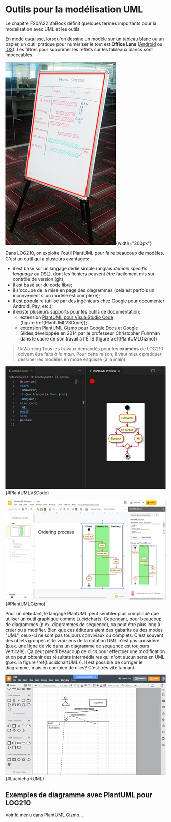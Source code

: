 # Outils pour la modélisation UML

Le chapitre F20/A22&nbsp;\faBook&nbsp;définit quelques termes importants pour la modélisation avec UML et les outils.

En mode esquisse, lorsqu'on dessine un modèle sur un tableau blanc ou un papier, un outil pratique pour numériser le tout est **Office Lens** ([Android](https://play.google.com/store/apps/details?id=com.microsoft.office.officelens&hl=fr_CA) ou [iOS](https://apps.apple.com/ca/app/microsoft-office-lens-pdf-scan/id975925059)).
Les filtres pour supprimer les reflets sur les tableaux blancs sont impeccables.

![Office Lens peut détecter le cadre d'un dessin sur un tableau blanc ou papier et le transformer](images/OfficeLensWhiteBoard.JPG){width="200px"}

Dans LOG210, on exploite l'outil PlantUML pour faire beaucoup de modèles. C'est un outil qui a plusieurs avantages:

- il est basé sur un langage dédié simple (anglais *domain specific language* ou DSL), dont les fichiers peuvent être facilement mis sur contrôle de version (git);
- il est basé sur du code libre;
- il s'occupe de la mise en page des diagrammes (cela est parfois un inconvénient si un modèle est complexe);
- il est populaire (utilisé par des ingénieurs chez Google pour documenter Android, Pay, etc.);
- il existe plusieurs supports pour les outils de documentation:
  - extension [PlantUML pour VisualStudio Code](https://marketplace.visualstudio.com/items?itemName=jebbs.plantuml) (figure&nbsp;\ref{PlantUMLVSCode});
  - extension [PlantUML Gizmo](https://gsuite.google.com/marketplace/app/plantuml_gizmo/950520042571?pann=cwsdp&hl=en) pour Google Docs et Google Slides,développée en 2014 par le professeur Christopher Fuhrman dans le cadre de son travail à l'ÉTS (figure&nbsp;\ref{PlantUMLGizmo})

> \faWarning&nbsp;Tous les travaux demandés pour les **examens** de LOG210 doivent être faits *à la main*.
Pour cette raison, il vaut mieux pratiquer dessiner les modèles en mode esquisse (à la main).

![L'extension PlantUML pour VisualStudio Code](images/PlantUMLVSCode.png){#PlantUMLVSCode}

![PlantUML Gizmo pour Google Docs et Google Slides](images/PlantUMLGizmoSlides.png){#PlantUMLGizmo}

Pour un débutant, le langage PlantUML peut sembler plus compliqué que utiliser un outil graphique comme Lucidcharts.
Cependant, pour beaucoup de diagrammes (p.ex. diagrammes de séquence), ça peut étre plus long à créer ou à modifier.
Bien que ces éditeurs aient des gabarits ou des modes "UML", ceux-ci ne sont pas toujours conviviaux ou complets.
C'est souvent des objets groupés et le vrai sens de la notation UML n'est pas considéré (p.ex. une ligne de vie dans un diagramme de séquence est toujours verticale).
Ça peut prend beaucoup de clics pour effectuer une modification et on peut obtenir des résultats intermédiaires qui n'ont aucun sens en UML (p.ex. la figure&nbsp;\ref{LucidchartUML}).
Il est possible de corriger le diagramme, mais en combien de clics?
C'est très vite tannant.

![Lucidcharts mode UML pour Google permet des diagrammes qui ne sont pas du tout de l'UML. C'est principalement un éditeur graphique et vous risquez de perdre du temps à faire de l'UML avec ce genre d'outil.](images/LucidchartDSSBotched.png){#LucidchartUML}

## Exemples de diagramme avec PlantUML pour LOG210

Voir le menu dans PlantUML Gizmo...
